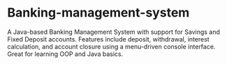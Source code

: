 # Banking-management-system
 A Java-based Banking Management System with support for Savings and Fixed Deposit accounts. Features include deposit, withdrawal, interest calculation, and account closure using a menu-driven console interface. Great for learning OOP and Java basics.
